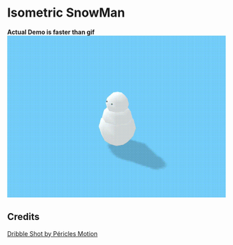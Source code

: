 # Isometric SnowMan
__Actual Demo is faster than gif__
![Snowman](assets/snowman-2.gif)
## Credits
[Dribble Shot by Péricles Motion](https://dribbble.com/shots/4588773-Isometric-Snowman)
